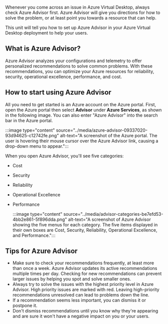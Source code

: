Whenever you come across an issue in Azure Virtual Desktop, always check Azure Advisor first. Azure Advisor will give you directions for how to solve the problem, or at least point you towards a resource that can help.

This unit will tell you how to set up Azure Advisor in your Azure Virtual Desktop deployment to help your users.

## What is Azure Advisor?

Azure Advisor analyzes your configurations and telemetry to offer personalized recommendations to solve common problems. With these recommendations, you can optimize your Azure resources for reliability, security, operational excellence, performance, and cost.

## How to start using Azure Advisor

All you need to get started is an Azure account on the Azure portal. First, open the Azure portal then select **Advisor** under **Azure Services**, as shown in the following image. You can also enter "Azure Advisor" into the search bar in the Azure portal.

:::image type="content" source="../media/azure-advisor-09337020-93d94625-c12742fe.png" alt-text="A screenshot of the Azure portal. The user is hovering their mouse cursor over the Azure Advisor link, causing a drop-down menu to appear.":::


When you open Azure Advisor, you'll see five categories:

 -  Cost
 -  Security
 -  Reliability
 -  Operational Excellence
 -  Performance
    
    :::image type="content" source="../media/advisor-categories-be7efd53-4bb2e861-5f896dda.png" alt-text="A screenshot of Azure Advisor showing the five menus for each category. The five items displayed in their own boxes are Cost, Security, Reliability, Operational Excellence, and Performance.":::
    

## Tips for Azure Advisor

 -  Make sure to check your recommendations frequently, at least more than once a week. Azure Advisor updates its active recommendations multiple times per day. Checking for new recommendations can prevent larger issues by helping you spot and solve smaller ones.
 -  Always try to solve the issues with the highest priority level in Azure Advisor. High priority issues are marked with red. Leaving high-priority recommendations unresolved can lead to problems down the line.
 -  If a recommendation seems less important, you can dismiss it or postpone it.
 -  Don't dismiss recommendations until you know why they're appearing and are sure it won't have a negative impact on you or your users.
